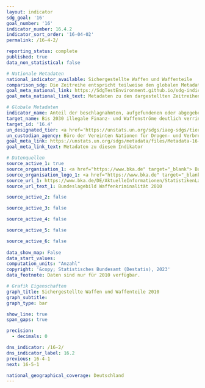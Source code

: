 ```yaml
---
layout: indicator    
sdg_goal: '16'    
goal_number: '16'    
indicator_number: 16.4.2    
indicator_sort_order: '16-04-02'    
permalink: /16-4-2/    

reporting_status: complete    
published: true    
data_non_statistical: false    

# Nationale Metadaten    
national_indicator_available: Sichergestellte Waffen und Waffenteile    
comparison_sdg: Die Zeitreihe entspricht teilweise den globalen Metadaten.    
goal_meta_national_link: https://SdgTestEnvironment.github.io/sdg-indicators/public/Meta/16.4.2.pdf
goal_meta_national_link_text: Metadaten zu den dargestellten Zeitreihen    

# Globale Metadaten    
indicator_name: Anteil der beschlagnahmten, aufgefundenen oder abgegebenen Waffen, deren illegaler Ursprung oder Kontext im Einklang mit internationalen Übereinkünften von einer zuständigen Behörde rückverfolgt oder nachgewiesen wurde    
target_name: Bis 2030 illegale Finanz- und Waffenströme deutlich verringern, die Wiedererlangung und Rückgabe gestohlener Vermögenswerte verstärken und alle Formen der organisierten Kriminalität bekämpfen    
target_id: '16.4'    
un_designated_tier: <a href='https://unstats.un.org/sdgs/iaeg-sdgs/tier-classification/' title='Klicken Sie hier um weitere Informationen zur UN-Tier-Klassifikation zu erhalten.'  target='_blank'>Tier II</a>    
un_custodian_agency: Büro der Vereinten Nationen für Drogen- und Verbrechensbekämpfung (UNODC)<br>Büro der Vereinten Nationen für Abrüstungsfragen (UNODA)    
goal_meta_link: https://unstats.un.org/sdgs/metadata/files/Metadata-16-04-02.pdf    
goal_meta_link_text: Metadaten zu diesem Indikator        

# Datenquellen
source_active_1: true
source_organisation_1: <a href="https://www.bka.de" target="_blank"> Bundeskriminalamt (BKA) </a>
source_organisation_logo_1: <a href="https://www.bka.de" target="_blank"><img src="https://g205sdgs.github.io/sdg-indicators/public/OrgImgDe/bka.png" alt="Logo bka" style="height:60px; width:148px"/></a>
source_url_1: https://www.bka.de/DE/AktuelleInformationen/StatistikenLagebilder/Lagebilder/Waffenkriminalitaet/waffenkriminalitaet_node.html
source_url_text_1: Bundeslagebild Waffenkriminalität 2010

source_active_2: false

source_active_3: false

source_active_4: false

source_active_5: false

source_active_6: false
    
data_show_map: False    
data_start_values:     
computation_units: "Anzahl"    
copyright: '&copy; Statistisches Bundesamt (Destatis), 2023'    
data_footnote: Daten sind nur für 2010 verfügbar.    

# Grafik Eigenschaften    
graph_title: Sichergestellte Waffen und Waffenteile 2010
graph_subtitle:     
graph_type: bar    

show_line: true
span_gaps: true

precision:
  - decimals: 0    

dns_indicator: /16-2/
dns_indicator_label: 16.2
previous: 16-4-1    
next: 16-5-1    

national_geographical_coverage: Deutschland    
---
```


<span></span>